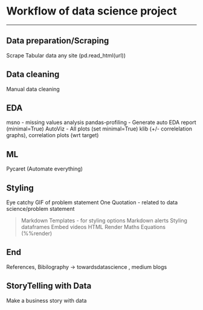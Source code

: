 # Workflow of data science project

---

## Data preparation/Scraping

Scrape Tabular data any site (pd.read_html(url))

## Data cleaning

Manual data cleaning

## EDA

msno - missing values analysis
pandas-profiling - Generate auto EDA report (minimal=True)
AutoViz - All plots (set minimal=True)
klib (+/- correlelation graphs), correlation plots (wrt target)

## ML

Pycaret (Automate everything)

## Styling

Eye catchy GIF of problem statement
One Quotation - related to data science/problem statement
> Markdown Templates - for styling options
Markdown alerts
Styling dataframes
Embed videos HTML
Render Maths Equations (%%render)

## End

References, Bibilography -> towardsdatascience , medium blogs

## StoryTelling with Data

Make a business story with data
